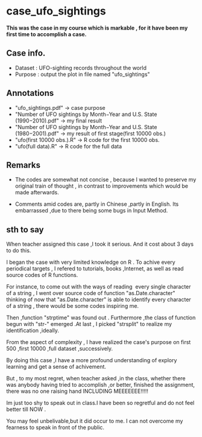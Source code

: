 # case_ufo_sightings
**This was the case in my course which is markable , for it have been my first time to accomplish a case.**  

## Case info.
- Dataset : UFO-sighting records throughout the world
- Purpose : output the plot in file named "ufo_sightings"

## Annotations
- "ufo_sightings.pdf" -> case purpose
- "Number of UFO sightings by Month−Year and U.S. State (1990−2010).pdf" -> my final result
- "Number of UFO sightings by Month−Year and U.S. State (1980−2001).pdf" -> my result of first stage(first 10000 obs.)
- "ufo(first 10000 obs.).R" -> R code for the first 10000 obs.
- "ufo(full data).R" -> R code for the full data

## Remarks
- The codes are somewhat not concise , because I wanted to preserve my original train of thought , in contrast to  improvements  which would be made afterwards.

- Comments amid codes are, partly in Chinese ,partly in English. Its embarrassed ,due to there being some bugs in Input Method. 

## sth to say
When teacher assigned this case ,I took it serious. And it cost about 3 days to do this.

I began the case with very limited knowledge on R . To achive every periodical targets , I refered to tutorials, books ,Internet, as well as read source codes of R functions. 

For instance, to come out with the ways of reading  every single character of a string , I went over source code of function "as.Date.character" thinking of now that "as.Date.character" is able to identify every character of a string , there would be some codes inspiring me. 

Then ,function "strptime" was found out . Furthermore ,the class of function begun with "str-" emerged .At last , I picked "strsplit" to realize my identification ,ideally.    

From the aspect of complexity , I have realized the case's purpose on first 500 ,first 10000 ,full dataset ,successively.

By doing this case ,I have a more profound understanding of explory learning and get a sense of achivement.

But , to my most regret, when teacher asked ,in the class, whether there was anybody having tried to accomplish ,or better, finished the assignment, there was no one raising hand INCLUDING MEEEEEEE!!!!!

Im just too shy to speak out in class.I have been so regretful and do not feel better till NOW .

You may feel unbelivable,but it did occur to me. I can not overcome my fearness to speak in front of the public.
